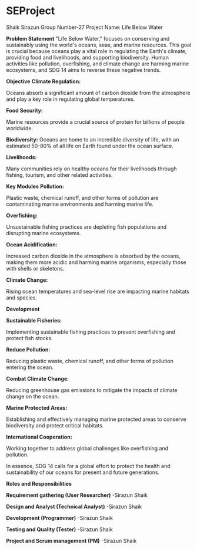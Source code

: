 # SEProject
Shaik Sirazun Group Number-27 Project Name: Life Below Water

**Problem Statement**
"Life Below Water," focuses on conserving and sustainably using the world's oceans, seas, and marine resources. This goal is crucial because oceans play a vital role in regulating the Earth's climate, providing food and livelihoods, and supporting biodiversity. Human activities like pollution, overfishing, and climate change are harming marine ecosystems, and SDG 14 aims to reverse these negative trends. 

**Objective**
**Climate Regulation:**

Oceans absorb a significant amount of carbon dioxide from the atmosphere and play a key role in regulating global temperatures.

**Food Security:**

Marine resources provide a crucial source of protein for billions of people worldwide. 

**Biodiversity:**
Oceans are home to an incredible diversity of life, with an estimated 50-80% of all life on Earth found under the ocean surface. 

**Livelihoods:**

Many communities rely on healthy oceans for their livelihoods through fishing, tourism, and other related activities. 

**Key Modules**
**Pollution:**

Plastic waste, chemical runoff, and other forms of pollution are contaminating marine environments and harming marine life.

**Overfishing:**

Unsustainable fishing practices are depleting fish populations and disrupting marine ecosystems. 

**Ocean Acidification:**

Increased carbon dioxide in the atmosphere is absorbed by the oceans, making them more acidic and harming marine organisms, especially those with shells or skeletons. 

**Climate Change:**

Rising ocean temperatures and sea-level rise are impacting marine habitats and species. 

**Development**

**Sustainable Fisheries:**

Implementing sustainable fishing practices to prevent overfishing and protect fish stocks. 

**Reduce Pollution:**

Reducing plastic waste, chemical runoff, and other forms of pollution entering the ocean.

**Combat Climate Change:**

Reducing greenhouse gas emissions to mitigate the impacts of climate change on the ocean.

**Marine Protected Areas:**

Establishing and effectively managing marine protected areas to conserve biodiversity and protect critical habitats. 

**International Cooperation:**

Working together to address global challenges like overfishing and pollution. 

In essence, SDG 14 calls for a global effort to protect the health and sustainability of our oceans for present and future generations. 

**Roles and Responsibilities**

**Requirement gathering (User Researcher)** -Sirazun Shaik

**Design and Analyst (Technical Analyst)** -Sirazun Shaik

**Development (Programmer)** -Sirazun Shaik

**Testing and Quality (Tester)** -Sirazun Shaik

**Project and Scrum management (PM)** -Sirazun Shaik




